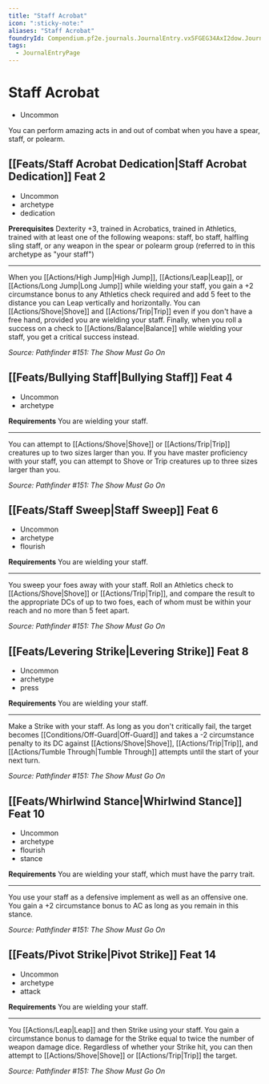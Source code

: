 ```yaml
---
title: "Staff Acrobat"
icon: ":sticky-note:"
aliases: "Staff Acrobat"
foundryId: Compendium.pf2e.journals.JournalEntry.vx5FGEG34AxI2dow.JournalEntryPage.BRxlFHXu8tN14TDI
tags:
  - JournalEntryPage
---
```


# Staff Acrobat
*   Uncommon

You can perform amazing acts in and out of combat when you have a spear, staff, or polearm.

## [[Feats/Staff Acrobat Dedication|Staff Acrobat Dedication]] Feat 2

*   Uncommon
*   archetype
*   dedication

**Prerequisites** Dexterity +3, trained in Acrobatics, trained in Athletics, trained with at least one of the following weapons: staff, bo staff, halfling sling staff, or any weapon in the spear or polearm group (referred to in this archetype as "your staff")

* * *

When you [[Actions/High Jump|High Jump]], [[Actions/Leap|Leap]], or [[Actions/Long Jump|Long Jump]] while wielding your staff, you gain a +2 circumstance bonus to any Athletics check required and add 5 feet to the distance you can Leap vertically and horizontally. You can [[Actions/Shove|Shove]] and [[Actions/Trip|Trip]] even if you don't have a free hand, provided you are wielding your staff. Finally, when you roll a success on a check to [[Actions/Balance|Balance]] while wielding your staff, you get a critical success instead.

_Source: Pathfinder #151: The Show Must Go On_

## [[Feats/Bullying Staff|Bullying Staff]] Feat 4

*   Uncommon
*   archetype

**Requirements** You are wielding your staff.

* * *

You can attempt to [[Actions/Shove|Shove]] or [[Actions/Trip|Trip]] creatures up to two sizes larger than you. If you have master proficiency with your staff, you can attempt to Shove or Trip creatures up to three sizes larger than you.

_Source: Pathfinder #151: The Show Must Go On_

## [[Feats/Staff Sweep|Staff Sweep]] Feat 6

*   Uncommon
*   archetype
*   flourish

**Requirements** You are wielding your staff.

* * *

You sweep your foes away with your staff. Roll an Athletics check to [[Actions/Shove|Shove]] or [[Actions/Trip|Trip]], and compare the result to the appropriate DCs of up to two foes, each of whom must be within your reach and no more than 5 feet apart.

_Source: Pathfinder #151: The Show Must Go On_

## [[Feats/Levering Strike|Levering Strike]] Feat 8

*   Uncommon
*   archetype
*   press

**Requirements** You are wielding your staff.

* * *

Make a Strike with your staff. As long as you don't critically fail, the target becomes [[Conditions/Off-Guard|Off-Guard]] and takes a -2 circumstance penalty to its DC against [[Actions/Shove|Shove]], [[Actions/Trip|Trip]], and [[Actions/Tumble Through|Tumble Through]] attempts until the start of your next turn.

_Source: Pathfinder #151: The Show Must Go On_

## [[Feats/Whirlwind Stance|Whirlwind Stance]] Feat 10

*   Uncommon
*   archetype
*   flourish
*   stance

**Requirements** You are wielding your staff, which must have the parry trait.

* * *

You use your staff as a defensive implement as well as an offensive one. You gain a +2 circumstance bonus to AC as long as you remain in this stance.

_Source: Pathfinder #151: The Show Must Go On_

## [[Feats/Pivot Strike|Pivot Strike]] Feat 14

*   Uncommon
*   archetype
*   attack

**Requirements** You are wielding your staff.

* * *

You [[Actions/Leap|Leap]] and then Strike using your staff. You gain a circumstance bonus to damage for the Strike equal to twice the number of weapon damage dice. Regardless of whether your Strike hit, you can then attempt to [[Actions/Shove|Shove]] or [[Actions/Trip|Trip]] the target.

_Source: Pathfinder #151: The Show Must Go On_